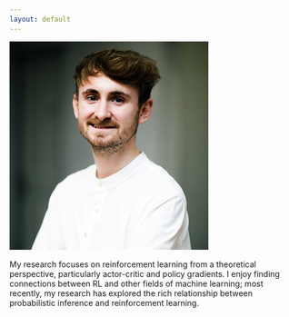 ```yaml
---
layout: default
---
```


<img src="/assets/img/matthew.jpg" alt="drawing" class="portrait"/>

My research focuses on reinforcement learning from a theoretical perspective, particularly actor-critic and policy gradients. I enjoy finding connections between RL and other fields of machine learning; most recently, my research has explored the rich relationship between probabilistic inference and reinforcement learning.